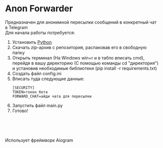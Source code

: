 <h1>Anon Forwarder</h1>
<p>Предназначен для анонимной пересылки сообщений
в конкретный чат в Telegram<br>
Для начала работы потребуется:</p>

<ol>
<li>
Установить <a href="https://www.python.org/">Python</a>
</li>

<li>
Скачать zip-архив с репозитория, распаковав его в свободную папку
</li>

<li>
Открыть терминал (На Windows win+r и в табло вписать cmd), перейдя в вашу директорию (С помощью команды cd "директория")
и установив необходимые библиотеки (pip install -r requirements.txt)
</li>

<li>
Создать файл config.ini
</li>

<li>Вписать туда следующие данные:

    [SECURITY]
    TOKEN=токен бота
    FORWARD_CHAT=айди чата для пересылки
</li>

<li>
Запустить файл main.py
</li>

<li>Готово!</li>
</ol>

<br><br><br>
<p>Использует фреймворк Aiogram</p>